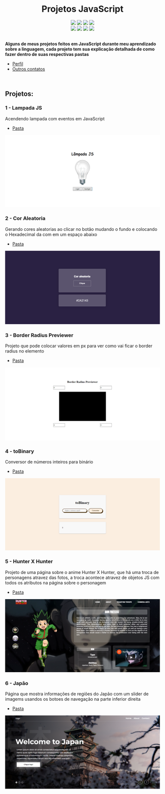 <h1 align="center">Projetos JavaScript</h1>

<div align="center">

<img src="https://img.shields.io/badge/HTML5-E34F26?style=for-the-badge&logo=html5&logoColor=white">
<img src="	https://img.shields.io/badge/CSS3-1572B6?style=for-the-badge&logo=css3&logoColor=white">
<img src="https://img.shields.io/badge/Sass-CC6699?style=for-the-badge&logo=sass&logoColor=white">
<img src="https://img.shields.io/badge/JavaScript-F7DF1E?style=for-the-badge&logo=javascript&logoColor=black">
</div>
<div align="center">
<img src="https://img.shields.io/website-up-down-green-red/https/eriickw.github.io/Projetos_JavaScript.svg ">
<img src="https://img.shields.io/github/license/EriickW/Projetos_JavaScript.svg">
<img src="https://img.shields.io/github/stars/EriickW/Projetos_JavaScript.svg">
<img src="https://img.shields.io/github/followers/EriickW.svg?style=social&label=Follow&maxAge=2592000">
</div>
 
<br>

**Alguns de meus projetos feitos em JavaScript durante meu aprendizado sobre a linguagem, cada projeto tem sua explicação detalhada de como fazer dentro de suas respectivas pastas**

- [Perfil](https://github.com/EriickW)
- [Outros contatos](https://eriickw.github.io/linktree-main/)

<br>

## Projetos:



<h3>1 - Lampada JS</h3>

Acendendo lampada com eventos em JavaScript
- [Pasta](./Lampada_JS/)

<img src="./src/lampada.png">

<br>

<h3>2 - Cor Aleatoria</h3>

Gerando cores aleatorias ao clicar no botão mudando o fundo e colocando o Hexadecimal da com em um espaço abaixo
- [Pasta](./corAleatoria/)

<img src="./src/corAleatoria.png">

<br>

<h3>3 - Border Radius Previewer</h3>

Projeto que pode colocar valores em px para ver como vai ficar o border radius no elemento
- [Pasta](./border-radius-previewer/)

<img src="./src/borderRadius.png">

<br>

<h3>4 - toBinary</h3>

Conversor de números inteiros para binário
- [Pasta](./toBinary/)

<img src="./src/toBinary.png">

<br>

<h3>5 - Hunter X Hunter</h3>

Projeto de uma página sobre o anime Hunter X Hunter,
que há uma troca de personagens atravez das fotos, a troca acontece atravez de objetos JS com todos os atributos na página sobre o personagem
- [Pasta](./hunter-x-hunter/)

<img src="./src/hunter.png">

<br>

<h3>6 - Japão</h3>

Página que mostra informações de regiões do Japão 
com um slider de imagems usandos os botoes de navegação na parte inferior direita
- [Pasta](./Jap%C3%A3o/)

<img src="./src/japao.png">